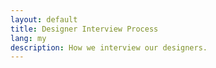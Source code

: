 ```yaml
---
layout: default
title: Designer Interview Process
lang: my
description: How we interview our designers.
---
```


